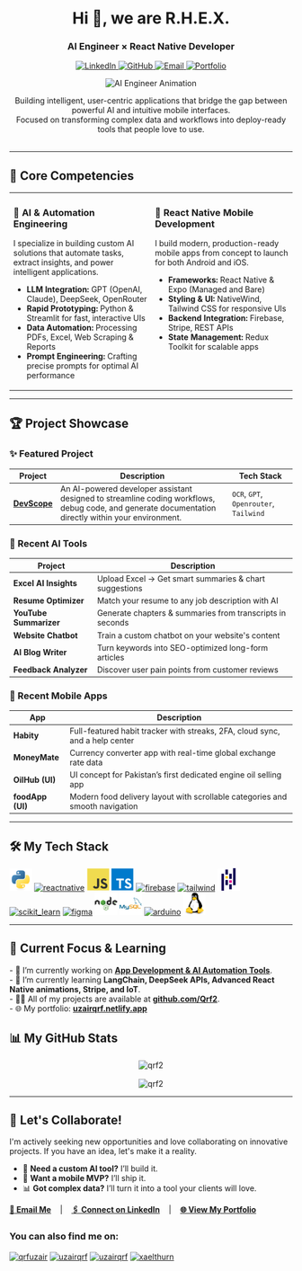 <h1 align="center">Hi 👋, we are R.H.E.X.</h1>
<h3 align="center">AI Engineer × React Native Developer</h3>

<p align="center">
  <a href="https://www.linkedin.com/in/uzair-qrf-815ba026a/" target="_blank">
    <img src="https://img.shields.io/badge/LinkedIn-Connect-blue?style=for-the-badge&logo=linkedin" alt="LinkedIn"/>
  </a>
  <a href="https://github.com/Qrf2" target="_blank">
    <img src="https://img.shields.io/badge/GitHub-Follow-black?style=for-the-badge&logo=github" alt="GitHub"/>
  </a>
  <a href="mailto:Uzairqrf@gmail.com">
    <img src="https://img.shields.io/badge/Email-Contact%20Me-silver?style=for-the-badge&logo=gmail" alt="Email"/>
  </a>
  <a href="https://uzairqrf.netlify.app/" target="_blank">
    <img src="https://img.shields.io/badge/Portfolio-View%20Website-ff9800?style=for-the-badge&logo=vercel" alt="Portfolio"/>
  </a>
</p>

<p align="center">
  <img src="https://cdn.dribbble.com/userupload/43361221/file/original-9618d663147a0a397adf2d91a63a05c1.gif" alt="AI Engineer Animation" width="600" />
</p>

<p align="center">
  Building intelligent, user-centric applications that bridge the gap between powerful AI and intuitive mobile interfaces. <br />
  Focused on transforming complex data and workflows into deploy-ready tools that people love to use. <br />
  <br />

</p>

---

## 🚀 Core Competencies

<table>
  <tr>
    <td valign="top" width="50%">
      <h3>🤖 AI & Automation Engineering</h3>
      <p>I specialize in building custom AI solutions that automate tasks, extract insights, and power intelligent applications.</p>
      <ul>
        <li><b>LLM Integration:</b> GPT (OpenAI, Claude), DeepSeek, OpenRouter</li>
        <li><b>Rapid Prototyping:</b> Python & Streamlit for fast, interactive UIs</li>
        <li><b>Data Automation:</b> Processing PDFs, Excel, Web Scraping & Reports</li>
        <li><b>Prompt Engineering:</b> Crafting precise prompts for optimal AI performance</li>
      </ul>
    </td>
    <td valign="top" width="50%">
      <h3>📱 React Native Mobile Development</h3>
      <p>I build modern, production-ready mobile apps from concept to launch for both Android and iOS.</p>
      <ul>
        <li><b>Frameworks:</b> React Native & Expo (Managed and Bare)</li>
        <li><b>Styling & UI:</b> NativeWind, Tailwind CSS for responsive UIs</li>
        <li><b>Backend Integration:</b> Firebase, Stripe, REST APIs</li>
        <li><b>State Management:</b> Redux Toolkit for scalable apps</li>
      </ul>
    </td>
  </tr>
</table>

---

## 🏆 Project Showcase

### ✨ Featured Project

| Project                                     | Description                                                                                             | Tech Stack                                     |
| ------------------------------------------- | ------------------------------------------------------------------------------------------------------- | ---------------------------------------------- |
| **[DevScope](https://github.com/Qrf2/Devscope)** | An AI-powered developer assistant designed to streamline coding workflows, debug code, and generate documentation directly within your environment. | `OCR`, `GPT`, `Openrouter`, `Tailwind` |


### 🤖 Recent AI Tools

| Project               | Description                                      |
| --------------------- | ------------------------------------------------ |
| **Excel AI Insights** | Upload Excel → Get smart summaries & chart suggestions |
| **Resume Optimizer** | Match your resume to any job description with AI |
| **YouTube Summarizer**| Generate chapters & summaries from transcripts in seconds |
| **Website Chatbot** | Train a custom chatbot on your website's content |
| **AI Blog Writer** | Turn keywords into SEO-optimized long-form articles |
| **Feedback Analyzer** | Discover user pain points from customer reviews  |

### 📱 Recent Mobile Apps

| App | Description |
|---|---|
| **Habity** | Full-featured habit tracker with streaks, 2FA, cloud sync, and a help center |
| **MoneyMate** | Currency converter app with real-time global exchange rate data |
| **OilHub (UI)** | UI concept for Pakistan’s first dedicated engine oil selling app |
| **foodApp (UI)** | Modern food delivery layout with scrollable categories and smooth navigation |

---

## 🛠️ My Tech Stack

<p align="left">
    <a href="https://www.python.org" target="_blank" rel="noreferrer"><img src="https://raw.githubusercontent.com/devicons/devicon/master/icons/python/python-original.svg" alt="python" width="40" height="40"/></a>
    <a href="https://reactnative.dev/" target="_blank" rel="noreferrer"><img src="https://reactnative.dev/img/header_logo.svg" alt="reactnative" width="40" height="40"/></a>
    <a href="https://developer.mozilla.org/en-US/docs/Web/JavaScript" target="_blank" rel="noreferrer"><img src="https://raw.githubusercontent.com/devicons/devicon/master/icons/javascript/javascript-original.svg" alt="javascript" width="40" height="40"/></a>
    <a href="https://www.typescriptlang.org/" target="_blank" rel="noreferrer"><img src="https://raw.githubusercontent.com/devicons/devicon/master/icons/typescript/typescript-original.svg" alt="typescript" width="40" height="40"/></a>
    <a href="https://firebase.google.com/" target="_blank" rel="noreferrer"><img src="https://www.vectorlogo.zone/logos/firebase/firebase-icon.svg" alt="firebase" width="40" height="40"/></a>
    <a href="https://tailwindcss.com/" target="_blank" rel="noreferrer"><img src="https://www.vectorlogo.zone/logos/tailwindcss/tailwindcss-icon.svg" alt="tailwind" width="40" height="40"/></a>
    <a href="https://pandas.pydata.org/" target="_blank" rel="noreferrer"><img src="https://raw.githubusercontent.com/devicons/devicon/2ae2a900d2f041da66e950e4d48052658d850630/icons/pandas/pandas-original.svg" alt="pandas" width="40" height="40"/></a>
    <a href="https://scikit-learn.org/" target="_blank" rel="noreferrer"><img src="https://upload.wikimedia.org/wikipedia/commons/0/05/Scikit_learn_logo_small.svg" alt="scikit_learn" width="40" height="40"/></a>
    <a href="https://www.figma.com/" target="_blank" rel="noreferrer"><img src="https://www.vectorlogo.zone/logos/figma/figma-icon.svg" alt="figma" width="40" height="40"/></a>
    <a href="https://nodejs.org" target="_blank" rel="noreferrer"><img src="https://raw.githubusercontent.com/devicons/devicon/master/icons/nodejs/nodejs-original-wordmark.svg" alt="nodejs" width="40" height="40"/></a>
    <a href="https://www.mysql.com/" target="_blank" rel="noreferrer"><img src="https://raw.githubusercontent.com/devicons/devicon/master/icons/mysql/mysql-original-wordmark.svg" alt="mysql" width="40" height="40"/></a>
    <a href="https://www.arduino.cc/" target="_blank" rel="noreferrer"><img src="https://cdn.worldvectorlogo.com/logos/arduino-1.svg" alt="arduino" width="40" height="40"/></a>
    <a href="https://www.linux.org/" target="_blank" rel="noreferrer"><img src="https://raw.githubusercontent.com/devicons/devicon/master/icons/linux/linux-original.svg" alt="linux" width="40" height="40"/></a>
</p>

---

## 🌱 Current Focus & Learning

<p>
  - 🔭 I’m currently working on <b><a href="https://github.com/Qrf2?tab=repositories">App Development & AI Automation Tools</a></b>.<br/>
  - 🌱 I’m currently learning <b>LangChain, DeepSeek APIs, Advanced React Native animations, Stripe, and IoT</b>.<br/>
  - 👨‍💻 All of my projects are available at <b><a href="https://github.com/Qrf2?tab=repositories">github.com/Qrf2</a></b>.<br/>
  - 🌐 My portfolio: <b><a href="https://uzairqrf.netlify.app/">uzairqrf.netlify.app</a></b>
</p>

## 📊 My GitHub Stats

<p align="center">
  <img align="center" src="https://github-readme-stats.vercel.app/api?username=qrf2&show_icons=true&locale=en&theme=tokyonight" alt="qrf2" />
</p>
<p align="center">
  <img align="center" src="https://github-readme-stats.vercel.app/api/top-langs/?username=qrf2&layout=compact&langs_count=8&theme=tokyonight" alt="qrf2" />
</p>

---

## 💼 Let's Collaborate!

I'm actively seeking new opportunities and love collaborating on innovative projects. If you have an idea, let's make it a reality.

- 🧠 **Need a custom AI tool?** I’ll build it.
- 📲 **Want a mobile MVP?** I’ll ship it.
- 📊 **Got complex data?** I’ll turn it into a tool your clients will love.

<p align="left">
  <a href="mailto:Uzairqrf@gmail.com"><b>📩 Email Me</b></a>
  &nbsp;&nbsp;&nbsp;|&nbsp;&nbsp;&nbsp;
  <a href="https://www.linkedin.com/in/uzair-qrf-815ba026a/"><b>🖇️ Connect on LinkedIn</b></a>
  &nbsp;&nbsp;&nbsp;|&nbsp;&nbsp;&nbsp;
  <a href="https://uzairqrf.netlify.app/"><b>🌐 View My Portfolio</b></a>
</p>

<h3 align="left">You can also find me on:</h3>
<p align="left">
<a href="https://twitter.com/qrfuzair" target="blank"><img align="center" src="https://raw.githubusercontent.com/rahuldkjain/github-profile-readme-generator/master/src/images/icons/Social/twitter.svg" alt="qrfuzair" height="30" width="40" /></a>
<a href="https://kaggle.com/uzairqrf" target="blank"><img align="center" src="https://raw.githubusercontent.com/rahuldkjain/github-profile-readme-generator/master/src/images/icons/Social/kaggle.svg" alt="uzairqrf" height="30" width="40" /></a>
<a href="https://dev.to/uzairqrf" target="blank"><img align="center" src="https://raw.githubusercontent.com/rahuldkjain/github-profile-readme-generator/master/src/images/icons/Social/devto.svg" alt="uzairqrf" height="30" width="40" /></a>
<a href="https://instagram.com/xaelthurn" target="blank"><img align="center" src="https://raw.githubusercontent.com/rahuldkjain/github-profile-readme-generator/master/src/images/icons/Social/instagram.svg" alt="xaelthurn" height="30" width="40" /></a>
</p>
